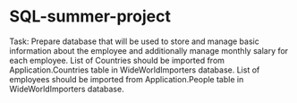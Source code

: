 # SQL-summer-project
Task: 
Prepare database that will be used to store and manage basic information about the employee and additionally manage monthly salary for each employee.
List of Countries should be imported from Application.Countries table in WideWorldImporters database.
List of employees should be imported from Application.People table in WideWorldImporters database.
